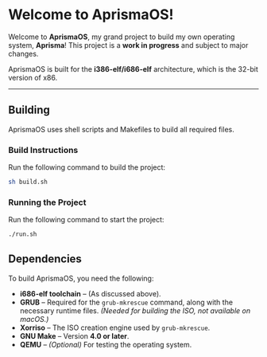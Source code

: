 # **Welcome to AprismaOS!**

Welcome to **AprismaOS**, my grand project to build my own operating system, **Aprisma**!
This project is a **work in progress** and subject to major changes.

AprismaOS is built for the **i386-elf/i686-elf** architecture, which is the 32-bit version of x86.

---

## **Building**

AprismaOS uses shell scripts and Makefiles to build all required files.

### **Build Instructions**
Run the following command to build the project:
```sh
sh build.sh
```

### **Running the Project**
Run the following command to start the project:
```sh
./run.sh
```

## **Dependencies**

To build AprismaOS, you need the following:

- **i686-elf toolchain** – (As discussed above).
- **GRUB** – Required for the `grub-mkrescue` command, along with the necessary runtime files. _(Needed for building the ISO, not available on macOS.)_
- **Xorriso** – The ISO creation engine used by `grub-mkrescue`.
- **GNU Make** – Version **4.0 or later**.
- **QEMU** – _(Optional)_ For testing the operating system.

